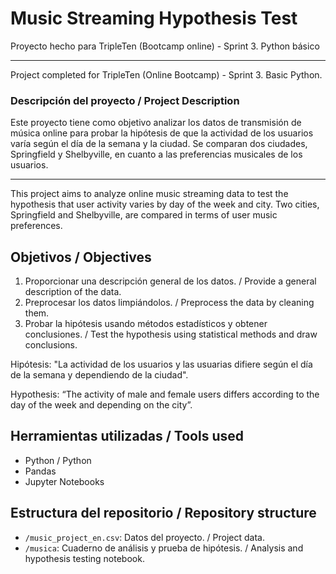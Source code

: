 # Music Streaming Hypothesis Test

Proyecto hecho para TripleTen (Bootcamp online) - Sprint 3. Python básico 

---

Project completed for TripleTen (Online Bootcamp) - Sprint 3. Basic Python.

### Descripción del proyecto / Project Description

Este proyecto tiene como objetivo analizar los datos de transmisión de música online para probar la hipótesis de que la actividad de los usuarios varía según el día de la semana y la ciudad. Se comparan dos ciudades, Springfield y Shelbyville, en cuanto a las preferencias musicales de los usuarios.

---

This project aims to analyze online music streaming data to test the hypothesis that user activity varies by day of the week and city. Two cities, Springfield and Shelbyville, are compared in terms of user music preferences.

## Objetivos / Objectives
1. Proporcionar una descripción general de los datos. / Provide a general description of the data.
2. Preprocesar los datos limpiándolos. / Preprocess the data by cleaning them.
3. Probar la hipótesis usando métodos estadísticos y obtener conclusiones. / Test the hypothesis using statistical methods and draw conclusions.

Hipótesis: "La actividad de los usuarios y las usuarias difiere según el día de la semana y dependiendo de la ciudad". 

Hypothesis: “The activity of male and female users differs according to the day of the week and depending on the city”.


## Herramientas utilizadas / Tools used
- Python / Python
- Pandas
- Jupyter Notebooks

## Estructura del repositorio / Repository structure
- `/music_project_en.csv`: Datos del proyecto. / Project data.
- `/musica`: Cuaderno de análisis y prueba de hipótesis. / Analysis and hypothesis testing notebook.
